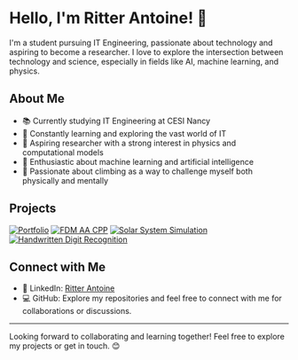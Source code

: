 # Hello, I'm Ritter Antoine! 👋

I'm a student pursuing IT Engineering, passionate about technology and aspiring to become a researcher. I love to explore the intersection between technology and science, especially in fields like AI, machine learning, and physics.

## About Me

- 📚 Currently studying IT Engineering at CESI Nancy
- 🚀 Constantly learning and exploring the vast world of IT
- 🔭 Aspiring researcher with a strong interest in physics and computational models
- 🤖 Enthusiastic about machine learning and artificial intelligence
- 🧗 Passionate about climbing as a way to challenge myself both physically and mentally

## Projects

[![Portfolio](https://svg.bookmark.style/api?url=https://ritterantoine.github.io&mode=light&style=horizontal)](https://ritterantoine.github.io/)
[![FDM AA CPP](https://svg.bookmark.style/api?url=https://github.com/RitterAntoine/fdm_aa_cpp&mode=light&style=horizontal)](https://github.com/RitterAntoine/fdm_aa_cpp)
[![Solar System Simulation](https://svg.bookmark.style/api?url=https://github.com/RitterAntoine/SolarSystemSimulation&mode=light&style=horizontal)](https://github.com/RitterAntoine/SolarSystemSimulation)
[![Handwritten Digit Recognition](https://svg.bookmark.style/api?url=https://github.com/RitterAntoine/Handwritten_Digit_Recognition&mode=light&style=horizontal)](https://github.com/RitterAntoine/Handwritten_Digit_Recognition)

## Connect with Me

- 💼 LinkedIn: [Ritter Antoine](https://www.linkedin.com/in/antoine-ritter-cesi/)
- 💻 GitHub: Explore my repositories and feel free to connect with me for collaborations or discussions.

---

Looking forward to collaborating and learning together! Feel free to explore my projects or get in touch. 😊
